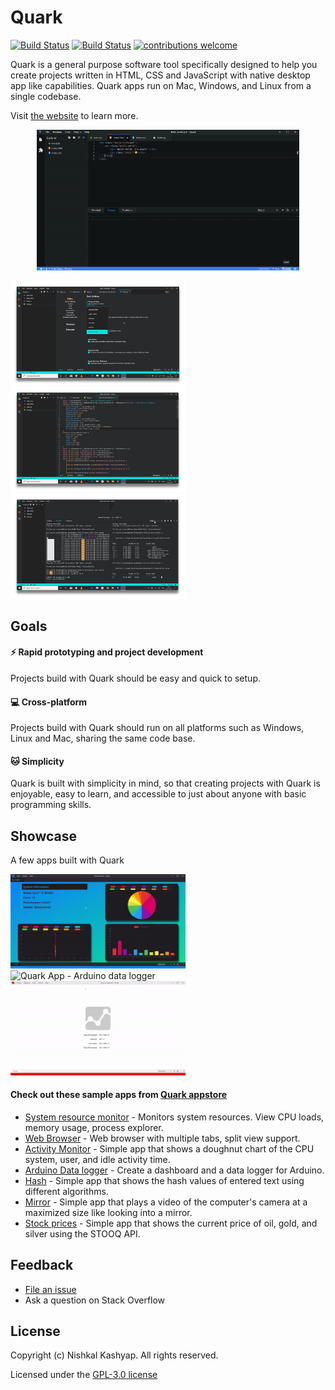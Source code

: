 # Quark

[![Build Status](https://travis-ci.org/Nishkalkashyap/Quark-electron.svg?branch=master-all)](https://travis-ci.org/Nishkalkashyap/Quark-electron)
[![Build Status](https://ci.appveyor.com/api/projects/status/e9n73kxva64pccwe/branch/master-all?svg=true)](https://ci.appveyor.com/project/Nishkalkashyap/quark-electron)
[![contributions welcome](https://img.shields.io/badge/contributions-welcome-brightgreen.svg?style=flat)](https://github.com/Nishkalkashyap/Quark-docs)

Quark is a general purpose software tool specifically designed to help you create projects written in HTML, CSS and JavaScript with native desktop app like capabilities. Quark apps run on Mac, Windows, and Linux from a single codebase.

Visit [the website](https://quarkjs.io) to learn more.


<p align="center">
    <img src="./readme/hello-world.gif" alt="Quark IDE screenshot" width="420"/>
</p>

<div>
<img src="./readme/image-1.jpg" alt="Quark IDE screenshot" width="280"/>
<img src="./readme/image-2.jpg" alt="Quark IDE screenshot" width="280"/>
<img src="./readme/image-3.jpg" alt="Quark IDE screenshot" width="280"/>
</div>

## Goals

#### ⚡ Rapid prototyping and project development
Projects build with Quark should be easy and quick to setup.

#### 💻 Cross-platform
Projects build with Quark should run on all platforms such as Windows, Linux and Mac, sharing the same code base.

#### 🐱 Simplicity
Quark is built with simplicity in mind, so that creating projects with Quark is enjoyable, easy to learn, and accessible to just about anyone with basic programming skills.

## Showcase 
A few apps built with Quark

<div>
<img src="./readme/system-monitor.gif" alt="Quark App - System resource monitor" width="280"/>
<img src="https://i.imgur.com/vnvEMNx.gif" alt="Quark App - Arduino data logger" width="270"/>
<img src="./readme/web-browser.gif" alt="Quark App - Web Browser" width="280"/>
</div>

#### Check out these sample apps from [Quark appstore](https://quarkjs.io)
* [System resource monitor](https://dash.quarkjs.io/98ErmpQVApXvbsNWI6lvxLAAhpj2/_ybxmtnoilpu4nwj0t4/project) - Monitors system resources. View CPU loads, memory usage, process explorer.
* [Web Browser](https://dash.quarkjs.io/98ErmpQVApXvbsNWI6lvxLAAhpj2/_0umm60gvnlierd0ku7/project) - Web browser with multiple tabs, split view support.
* [Activity Monitor](https://dash.quarkjs.io/98ErmpQVApXvbsNWI6lvxLAAhpj2/_y43pdal0kqgi99x5fh/project) - Simple app that shows a doughnut chart of the CPU system, user, and idle activity time.
* [Arduino Data logger](https://dash.quarkjs.io/98ErmpQVApXvbsNWI6lvxLAAhpj2/_6if0m0z5ol5inermo8/project) - Create a dashboard and a data logger for Arduino.
* [Hash](https://dash.quarkjs.io/98ErmpQVApXvbsNWI6lvxLAAhpj2/_roomlkgizmk1nzc7of/project) - Simple app that shows the hash values of entered text using different algorithms.
* [Mirror](https://dash.quarkjs.io/98ErmpQVApXvbsNWI6lvxLAAhpj2/_gnk42qk7gepvshsva1/project) - Simple app that plays a video of the computer's camera at a maximized size like looking into a mirror.
* [Stock prices](https://dash.quarkjs.io/98ErmpQVApXvbsNWI6lvxLAAhpj2/_cwub3h5x8ctfdt6rfs/project) - Simple app that shows the current price of oil, gold, and silver using the STOOQ API.

## Feedback

* [File an issue](https://github.com/Nishkalkashyap/Quark-electron/issues)
* Ask a question on Stack Overflow

## License
Copyright (c) Nishkal Kashyap. All rights reserved.

Licensed under the [GPL-3.0 license](https://github.com/Nishkalkashyap/Quark-electron/blob/master/LICENSE)